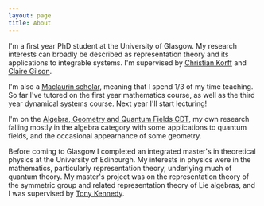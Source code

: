 ```yaml
---
layout: page
title: About
---
```


I'm a first year PhD student at the University of Glasgow.
My research interests can broadly be described as representation theory and its applications to integrable systems.
I'm supervised by [Christian Korff](https://sites.google.com/view/christiankorff/home/) and [Claire Gilson](https://www.gla.ac.uk/schools/mathematicsstatistics/staff/clairegilson/).

I'm also a [Maclaurin scholar](https://www.gla.ac.uk/schools/mathematicsstatistics/research/postgraduate/#themaclaurinscholarship), meaning that I spend 1/3 of my time teaching. So far I've tutored on the first year mathematics course, as well as the third year dynamical systems course. Next year I'll start lecturing!

I'm on the [Algebra, Geometry and Quantum Fields CDT](https://www.agq-cdt.org/), my own research falling mostly in the algebra category with some applications to quantum fields, and the occasional appearnance of some geometry.

Before coming to Glasgow I completed an integrated master's in theoretical physics at the University of Edinburgh. My interests in physics were in the mathematics, particularly representation theory, underlying much of quantum theory. My master's project was on the representation theory of the symmetric group and related representation theory of Lie algebras, and I was supervised by [Tony Kennedy](https://www.ph.ed.ac.uk/people/tony-kennedy).
